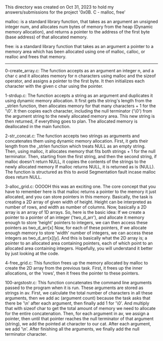 This directory was created on Oct 31, 2023 to hold my answers/submissions for
the project '0x0B. C - malloc, free'

malloc: is a standard library function, that takes as an argument an unsigned
integer num, and allocates num bytes of memory from the heap (Dynamic memory
allocation), and returns a pointer to the address of the first byte (base
address) of that allocated memory.

free: is a standard library function that takes as an argument a pointer to
a memory area which has been allocated using one of malloc, calloc, or realloc
and frees that memory.

--------------------------------------------------------------------------------

0-create_array.c: The function accepts as an argument an integer n, and a char c
and it allocates memory for n characters using malloc and the sizeof operator,
and assigns a pointer to the first byte. It then initializes each character with
the given c char using the pointer.

1-strdup.c: The function accepts a string as an argument and duplicates it using
dynamic memory allocation. It first gets the string's length from the _strlen
function, then allocates memory for that many characters + 1 for the '\0'. It
then copies each character, including the null terminator ('\0') from the
argument string to the newly allocated memory area. This new string is then
returned, if everything goes to plan. The allocated memory is deallocated in
the main function.

2-str_concat.c: The function accepts two strings as arguments and concatenates
them using dynamic memory allocation. First, it gets their length from the
_strlen function which treats NULL as an empty string. Then, using malloc,
it allocates memory that fits both strings + 1 for the null terminator. Then,
starting from the first string, and then the second string, if malloc doesn't
return NULL, it copies the contents of the strings to the newly allocated memory
If malloc returns NULL, it is returned as is (NULL). The function is structured
as this to avoid Segmentation fault incase malloc does return NULL.

3-alloc_grid.c: OOOOH this was an exciting one. The core concept that you have
to remember here is that malloc returns a pointer to the memory it just
allocated, and you can store pointers in this memory. Basically, the task is
creating a 2D array of given width of height. Height can be interpreted as
number of rows, and width as number of columns. Now, basically a 2D array is an
array of 1D arrays. So, here is the basic idea: If we create a pointer to a
pointer of an integer ('two_d_arr'), and allocate it memory enough to store
'height' pointers to integers, we can then access these pointers as two_d_arr[x] 
Now, for each of these pointers, if we allocate enough memory to store 'width'
number of integers, we can access these integers as two_d_arr[x][y]. And this is
basically what the 2D array is; a pointer to an allocated area containing
pointers, each of which point to an allocated area containing integers.
Hopefully, you will understand it better by just looking at the code.

4-free_grid.c: This function frees up the memory allocated by malloc to create
the 2D array from the previous task. First, it frees up the inner allocations,
or the 'rows', then it frees the pointer to these pointers.

100-argstostr.c: This function concatenates the command line arguments passed
to the program when it is run. These arguments are stored as strings in av.
First, we calculate the total number of characters in all these arguments, then
we add ac (argument count) because the task asks that there be '\n' after each
argument, then finally add 1 for '\0'. And multiply that with sizeof char to get
the total amount of memory we need to allocate for the entire concatenation.
Then, for each argument in av, we assign a pointer, then until that pointer
reaches the null terminator of that argument (string), we add the pointed at
character to our cat. After each argument, we add '\n'. After finishing all
the arguments, we finally add the null terminator character.
